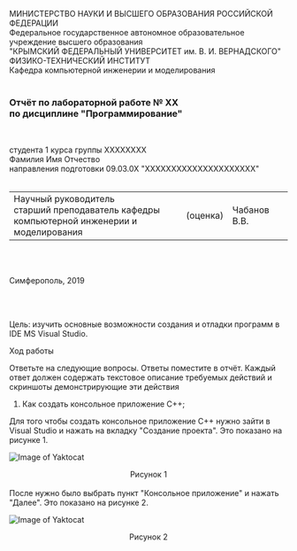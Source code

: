 МИНИСТЕРСТВО НАУКИ  И ВЫСШЕГО ОБРАЗОВАНИЯ РОССИЙСКОЙ ФЕДЕРАЦИИ  
Федеральное государственное автономное образовательное учреждение высшего образования  
"КРЫМСКИЙ ФЕДЕРАЛЬНЫЙ УНИВЕРСИТЕТ им. В. И. ВЕРНАДСКОГО"  
ФИЗИКО-ТЕХНИЧЕСКИЙ ИНСТИТУТ  
Кафедра компьютерной инженерии и моделирования
<br/><br/>

### Отчёт по лабораторной работе № XX<br/> по дисциплине "Программирование"
<br/>

студента 1 курса группы ХХХХХХХХ  
Фамилия Имя Отчество  
направления подготовки 09.03.0Х "ХХХХХХХХХХХХХХХХХХХХХ"  
<br/>

<table>
<tr><td>Научный руководитель<br/> старший преподаватель кафедры<br/> компьютерной инженерии и моделирования</td>
<td>(оценка)</td>
<td>Чабанов В.В.</td>
</tr>
</table>
<br/><br/>

Симферополь, 2019

<br/><br/>

Цель: изучить основные возможности создания и отладки программ в IDE MS Visual Studio.

Ход работы

Ответьте на следующие вопросы. Ответы поместите в отчёт.
Каждый ответ должен содержать текстовое описание требуемых действий и скриншоты демонстрирующие эти действия

1. Как создать консольное приложение С++;

Для того чтобы создать консольное приложение C++ нужно зайти в Visual Studio и нажать на вкладку "Создание проекта". Это показано на рисунке 1.

![Image of Yaktocat](https://github.com/valeti00/labrab/blob/master/labrab1/devenv_rGwtvUpuJo.png?raw=true) 

<center>Рисунок 1</center>
<br> После нужно было выбрать пункт "Консольное приложение" и нажать "Далее". Это показано на рисунке 2.

![Image of Yaktocat](https://github.com/valeti00/labrab/blob/master/labrab1/devenv_Xnq1j0CpIp.png?raw=true)

<center>Рисунок 2</center>

